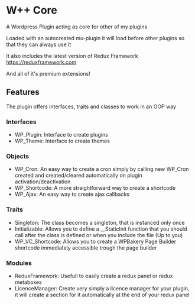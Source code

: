 # W++ Core
A Wordpress Plugin acting as core for other of my plugins

Loaded with an autocreated mu-plugin it will load before other plugins so that they can always use it

It also includes the latest version of Redux Framework https://reduxframework.com

And all of it's premium extensions!

## Features
The plugin offers interfaces, traits and classes to work in an OOP way

 ### Interfaces
 - WP_Plugin: Interface to create plugins 
 - WP_Theme: Interface to create themes
 ### Objects
 - WP_Cron: An easy way to create a cron simply by calling new WP_Cron created and created/cleared automatically on plugin activation/deactivation
 - WP_Shortcode: A more straightforward way to create a shortcode
 - WP_Ajax: An easy way to create ajax callbacks
 ### Traits 
 - Singleton: The class becomes a singleton, that is instanced only once
 - Initializable: Allows you to define a __StaticInit function that you should call after the class is defined or when you include the file (Up to you)
 - WP_VC_Shortcode: Allows you to create a WPBakery Page Builder shortcode immediately accessible trough the page builder
 ### Modules
 - ReduxFramework: Usefull to easily create a redux panel or redux metaboxes
 - LicenceManager: Create very simply a licence manager for your plugin, it will create a section for it automatically at the end of your redux panel